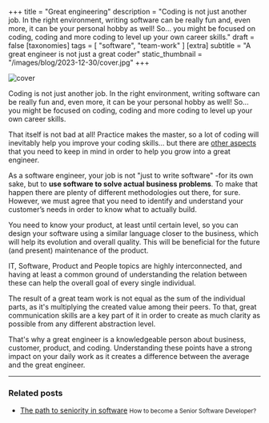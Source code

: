 +++
title = "Great engineering"
description = "Coding is not just another job. In the right environment, writing software can be really fun and, even more, it can be your personal hobby as well! So... you might be focused on coding, coding and more coding to level up your own career skills."
draft = false
[taxonomies]
tags = [ "software", "team-work" ]
[extra]
subtitle = "A great engineer is not just a great coder"
static_thumbnail = "/images/blog/2023-12-30/cover.jpg"
+++

![cover](/images/blog/2023-12-30/cover.jpg)

Coding is not just another job. In the right environment, writing software can be really fun and, even more, it can be your personal hobby as well! So... you might be focused on coding, coding and more coding to level up your own career skills.

<!-- more -->

That itself is not bad at all! Practice makes the master, so a lot of coding will inevitably help you improve your coding skills… but there are [other aspects](/blog/the-path-to-seniority-in-software/) that you need to keep in mind in order to help you grow into a great engineer.

As a software engineer, your job is not "just to write software" -for its own sake, but to **use software to solve actual business problems**. To make that happen there are plenty of different methodologies out there, for sure. However, we must agree that you need to identify and understand your customer’s needs in order to know what to actually build.

You need to know your product, at least until certain level, so you can design your software using a similar language closer to the business, which will help its evolution and overall quality. This will be beneficial for the future (and present) maintenance of the product.

IT, Software, Product and People topics are highly interconnected, and having at least a common ground of understanding the relation between these can help the overall goal of every single individual.

The result of a great team work is not equal as the sum of the individual parts, as it's multiplying the created value among their peers. To that, great communication skills are a key part of it in order to create as much clarity as possible from any different abstraction level.

That's why a great engineer is a knowledgeable person about business, customer, product, and coding. Understanding these points have a strong impact on your daily work as it creates a difference between the average and the great engineer.

---

### Related posts

- [The path to seniority in software](/blog/the-path-to-seniority-in-software/) <small>How to become a Senior Software Developer?</small>


